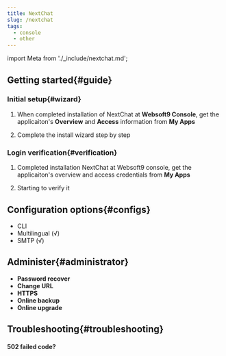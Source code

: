 ```yaml
---
title: NextChat
slug: /nextchat
tags:
  - console
  - other
---
```


import Meta from './_include/nextchat.md';

<Meta name="meta" />

## Getting started{#guide}

### Initial setup{#wizard}

1. When completed installation of NextChat at **Websoft9 Console**, get the applicaiton's **Overview** and **Access** information from **My Apps**  

2. Complete the install wizard step by step

### Login verification{#verification}

1. Completed installation NextChat at Websoft9 console, get the applicaiton's overview and access credentials from **My Apps**  

2. Starting to verify it

## Configuration options{#configs}

- CLI
- Multilingual (√)
- SMTP (√)

## Administer{#administrator}

- **Password recover**
- **Change URL**
- **HTTPS**
- **Online backup**
- **Online upgrade**

## Troubleshooting{#troubleshooting}

#### 502 failed code?